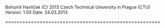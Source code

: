 Bohumil Havlíček (C) 2013
Czech Technical University in Prague (CTU)
Version: 1.00
Date: 24.03.2013

======================================================


